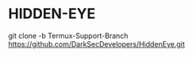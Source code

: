# HIDDEN-EYE


git clone -b Termux-Support-Branch https://github.com/DarkSecDevelopers/HiddenEye.git
